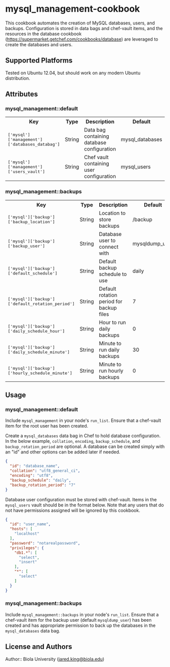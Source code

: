# mysql_management-cookbook

This cookbook automates the creation of MySQL databases, users, and backups. Configuration is stored in data bags and chef-vault items, and the resources in the database cookbook (https://supermarket.getchef.com/cookbooks/database) are leveraged to create the databases and users.

## Supported Platforms

Tested on Ubuntu 12.04, but should work on any modern Ubuntu distribution.

## Attributes

### mysql_management::default

<table>
  <tr>
    <th>Key</th>
    <th>Type</th>
    <th>Description</th>
    <th>Default</th>
  </tr>
  <tr>
    <td><tt>['mysql']['management']['databases_databag']</tt></td>
    <td>String</td>
    <td>Data bag containing database configuration</td>
    <td>mysql_databases</td>
  </tr>
  <tr>
    <td><tt>['mysql']['management']['users_vault']</tt></td>
    <td>String</td>
    <td>Chef vault containing user configuration</td>
    <td>mysql_users</td>
  </tr>
</table>

### mysql_management::backups

<table>
  <tr>
    <th>Key</th>
    <th>Type</th>
    <th>Description</th>
    <th>Default</th>
  </tr>
  <tr>
    <td><tt>['mysql']['backup']['backup_location']</tt></td>
    <td>String</td>
    <td>Location to store backups</td>
    <td>/backup</td>
  </tr>
  <tr>
    <td><tt>['mysql']['backup']['backup_user']</tt></td>
    <td>String</td>
    <td>Database user to connect with</td>
    <td>mysqldump_user</td>
  </tr>
  <tr>
    <td><tt>['mysql']['backup']['default_schedule']</tt></td>
    <td>String</td>
    <td>Default backup schedule to use</td>
    <td>daily</td>
  </tr>
  <tr>
    <td><tt>['mysql']['backup']['default_rotation_period']</tt></td>
    <td>String</td>
    <td>Default rotation period for backup files</td>
    <td>7</td>
  </tr>
  <tr>
    <td><tt>['mysql']['backup']['daily_schedule_hour']</tt></td>
    <td>String</td>
    <td>Hour to run daily backups</td>
    <td>0</td>
  </tr>
  <tr>
    <td><tt>['mysql']['backup']['daily_schedule_minute']</tt></td>
    <td>String</td>
    <td>Minute to run daily backups</td>
    <td>30</td>
  </tr>
  <tr>
    <td><tt>['mysql']['backup']['hourly_schedule_minute']</tt></td>
    <td>String</td>
    <td>Minute to run hourly backups</td>
    <td>0</td>
  </tr>
</table>

## Usage

### mysql_management::default

Include `mysql_management` in your node's `run_list`. Ensure that a chef-vault item for the root user has been created.

Create a `mysql_databases` data bag in Chef to hold database configuration. In the below example, `collation`, `encoding`, `backup_schedule`, and `backup_rotation_period` are optional. A database can be created simply with an "id" and other options can be added later if needed.

```json
{
  "id": "database_name",
  "collation": "utf8_general_ci",
  "encoding": "utf8",
  "backup_schedule": "daily",
  "backup_rotation_period": "7"
}
```

Database user configuration must be stored with chef-vault. Items in the `mysql_users` vault should be in the format below. Note that any users that do not have permissions assigned will be ignored by this cookbook.

```json
{
  "id": "user_name",
  "hosts": [
    "localhost"
  ],
  "password": "notarealpassword",
  "privileges": {
    "db1.*": [
      "select",
      "insert"
    ],
    "*": [
      "select"
    ]
  }
}
```

### mysql_management::backups

Include `mysql_management::backups` in your node's `run_list`. Ensure that a chef-vault item for the backup user (default `mysqldump_user`) has been created and has appropriate permission to back up the databases in the `mysql_databases` data bag.

## License and Authors

Author:: Biola University (<jared.king@biola.edu>)
